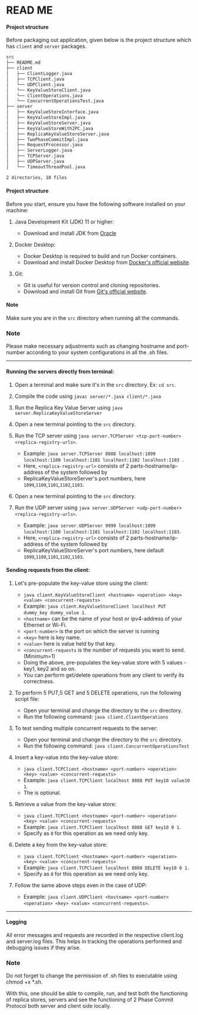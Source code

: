 # READ ME

#### Project structure

Before packaging out application, given below is the project structure which has `client` and `server` packages.

```bash
src
├── README.md
├── client
│   ├── ClientLogger.java
│   ├── TCPClient.java
│   └── UDPClient.java
│   └── KeyValueStoreClient.java
│   └── ClientOperations.java
│   └── ConcurrentOperationsTest.java
├── server
│   ├── KeyValueStoreInterface.java
│   ├── KeyValueStoreImpl.java
│   ├── KeyValueStoreServer.java
│   ├── KeyValueStoreWith2PC.java
│   ├── ReplicaKeyValueStoreServer.java
│   ├── TwoPhaseCommitImpl.java
│   ├── RequestProcessor.java
│   ├── ServerLogger.java
│   ├── TCPServer.java
│   ├── UDPServer.java
│   └── TimeoutThreadPool.java

2 directories, 18 files
```

#### Project structure

Before you start, ensure you have the following software installed on your machine:

1. Java Development Kit (JDK) 11 or higher:

    * Download and install JDK from [Oracle](https://www.oracle.com/java/technologies/downloads/#java11)

2. Docker Desktop:

    * Docker Desktop is required to build and run Docker containers.
    * Download and install Docker Desktop from [Docker's official website](https://www.docker.com/products/docker-desktop/).

3. Git:

    * Git is useful for version control and cloning repositories.
    * Download and install Git from [Git's official website](https://www.git-scm.com/downloads).

#### Note
Make sure you are in the `src` directory when running all the commands. 

### Note
Please make necessary adjustments such as changing hostname and port-number according 
to your system configurations in all the .sh files. 

***
#### Running the servers directly from terminal:

1. Open a terminal and make sure it's in the `src` directory. Ex: `cd src`.
2. Compile the code using `javac server/*.java client/*.java`

3. Run the Replica Key Value Server using `java server.ReplicaKeyValueStoreServer`
4. Open a new terminal pointing to the `src` directory. 
5. Run the TCP server using `java server.TCPServer <tcp-port-number> <replica-registry-urls>`.
    * Example: `java server.TCPServer 8888 localhost:1099 localhost:1100 localhost:1101 localhost:1102 localhost:1103
      `.
    * Here, `<replica-registry-url>` consists of 2 parts-hostname/ip-address of the system followed by 
    * ReplicaKeyValueStoreServer's port numbers, here `1099`,`1100`,`1101`,`1102`,`1103`. 
   
6. Open a new terminal pointing to the `src` directory.
7. Run the UDP server using `java server.UDPServer <udp-port-number> <replica-registry-urls>`.
    * Example: `java server.UDPServer 9999 localhost:1099 localhost:1100 localhost:1101 localhost:1102 localhost:1103`.
    * Here, `<replica-registry-url>` consists of 2 parts-hostname/ip-address of the system followed by
    * ReplicaKeyValueStoreServer's port numbers, here default `1099`,`1100`,`1101`,`1102`,`1103`.

#### Sending requests from the client:

1. Let's pre-populate the key-value store using the client:
    * `java client.KeyValueStoreClient <hostname> <operation> <key> <value> <concurrent-requests>`
    * Example: `java client.KeyValueStoreClient localhost PUT dummy_key dummy_value 1`.
    * `<hostname>` can be the name of your host or ipv4-address of your Ethernet or Wi-Fi.
    * `<port-number>` is the port on which the server is running
    * `<key>` here is key name.
    * `<value>` here is value held by that key.
    * `<concurrent-requests` is the number of requests you want to send. (Minimum=1)
    * Doing the above, pre-populates the key-value store with 5 values - key1, key2 and so on. 
    * You can perform get/delete operations from any client to verify its correctness. 

2. To perform 5 PUT,5 GET and 5 DELETE operations, run the following script file:
    * Open your terminal and change the directory to the `src` directory. 
    * Run the following command: `java client.ClientOperations`
   
3. To test sending multiple concurrent requests to the server:
    * Open your terminal and change the directory to the `src` directory.
    * Run the following command: `java client.ConcurrentOperationsTest`

4. Insert a key-value into the key-value store:
    * `java client.TCPClient <hostname> <port-number> <operation> <key> <value> <concurrent-requests>`
    * Example: `java client.TCPClient localhost 8888 PUT key10 value10 1`.
    * The <concurrent-requests> is optional.

5. Retrieve a value from the key-value store:
    * `java client.TCPClient <hostname> <port-number> <operation> <key> <value> <concurrent-requests>`
    * Example: `java client.TCPClient localhost 8888 GET key10 0 1`.
    * Specify <value> as `0` for this operation as we need only key. 

6. Delete a key from the key-value store:
    * `java client.TCPClient <hostname> <port-number> <operation> <key> <value> <concurrent-requests>`
    * Example: `java client.TCPClient localhost 8888 DELETE key10 0 1.`
    * Specify <value> as `0` for this operation as we need only key.

7. Follow the same above steps even in the case of UDP:
    * Example: `java client.UDPClient <hostname> <port-number> <operation> <key> <value> <concurrent-requests>`.

***

#### Logging

All error messages and requests are recorded in the respective client.log and server.log files. This helps in tracking the operations performed and debugging issues if they arise.

### Note
Do not forget to change the permission of .sh files to executable using chmod +x *.sh.

With this, one should be able to compile, run, and test both the functioning of replica stores, 
servers and see the functioning of 2 Phase Commit Protocol both server and client side locally.